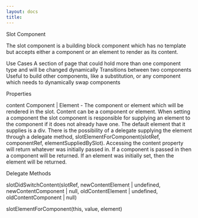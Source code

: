 ```yaml
---
layout: docs
title: 
---
```


Slot Component

The slot component is a building block component which has no template but accepts either a component or an element to render as its content.

Use Cases
A section of page that could hold more than one component type and will be changed dynamically
Transitions between two components
Useful to build other components, like a substitution, or any component which needs to dynamically swap components

Properties

content
Component | Element - The component or element which will be rendered in the slot.  Content can be a component or element.  When setting a component the slot component is responsible for supplying an element to the component if it does not already have one.  The default element that it supplies is a div.  There is the possibility of a delegate supplying the element through a delegate method, slotElementForComponent(slotRef, componentRef, elementSuppliedBySlot).  Accessing the content property will return whatever was initially passed in.  If a component is passed in then a component will be returned.  If an element was initially set, then the element will be returned.

Delegate Methods

slotDidSwitchContent(slotRef, newContentElement | undefined, newContentComponent | null, oldContentElement | undefined, oldContentComponent | null)

slotElementForComponent(this, value, element)
